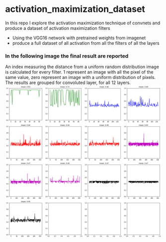 # activation_maximization_dataset
In this repo I explore the activation maximization technique of convnets and produce a dataset of activation maximization filters

- Using the VGG16 network with pretrained weights from imagenet 
- produce a full dataset of all activation from all the filters of all the layers

### In the following image the final result are reported
An index measuring the distance from a uniform random distribution image is calculated for every filter. 1 represent an image with all the pixel of the same value, zero represent an image with a uniform distribution of pixels. The results are grouped for convoluted layer, for all 12 layers.
![comapring layers](https://github.com/fmerizzi/activation_maximization_dataset/blob/main/comparing_layers.png)
